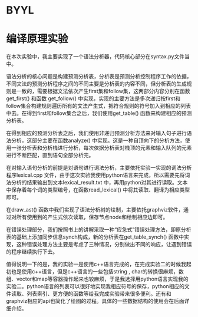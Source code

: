 # BYYL
# 编译原理实验

在本次实验中，我主要实现了一个语法分析器，代码核心部分在syntax.py文件当中。

语法分析的核心问题是构建预测分析表，分析表是预测分析控制程序工作的依据，不同文法的预测分析程序之间的不同主要是分析表的内容不同，但分析表的生成规则是一致的，需要根据文法依次产生first集和follow集，这两部分内容分别在函数get_first() 和函数 get_follow() 中实现，实现的主要方法是多次递归按first和follow集合构建规则遍历所有的文法产生式，把符合规则的符号加入到相应的列表中去。在得到first和follow集合之后，我们使用get_table() 函数来构建相应的预测分析表。


在得到相应的预测分析表之后，我们使用非递归预测分析方法来对输入句子进行语法分析，这部分主要在函数analyze() 中实现。这是一种自顶向下的分析方法，使用一张分析表和分析栈进行分析，每次依据分析表对栈顶的元素和输入队列的元素进行不断匹配，直到语句全部分析完。


在对输入语句分析的前提是对语句进行词法分析，主要依托实验一实现的词法分析程序lexical.cpp 文件，由于这次实验我使用python语言来完成，所以需要先将词法分析的结果输出到文本lexical_result.txt 中，再用python对其进行读取。文本中保存着每个词的类型编号，在函数read_lexical() 中将其读取、翻译为相应类型即可。


在draw_ast() 函数中我们实现了语法分析树的绘制，主要依托graphviz软件，通过对所有使用到的产生式依次读取，保存节点node和绘制相应边即可。


在错误处理部分，我们按照书上的讲解采取一种“应急式”错误处理方法，即原分析表的基础上添加同步信息synch构成，新的分析表在get_table_synch() 函数中实现，这种错误处理方法主要是考虑了三种情况，分别做出不同的响应，让遇到错误的程序继续执行下去。


值得说明一下的是，我的实验一是使用c++语言完成的，在完成实验二的时候我起初也是使用c++语言，但是c++语言的一些包括string , char的转换很麻烦，数组、vector和map等容器操作起来也较麻烦，于是我选择用python语言实现我的实验二。python语言的列表可以很好地实现我相应符号的保存，python相应的文件读取、列表索引、更方便的函数等给我完成实验带来很多便利。还有和graphviz相应的api也简化了绘图的过程。具体的一些数据结构的使用会在后面详细介绍。
